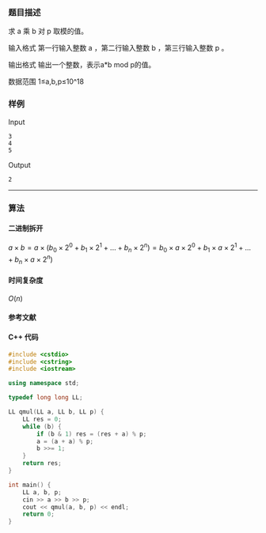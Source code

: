 ### 题目描述

求  a  乘  b  对  p  取模的值。

输入格式
第一行输入整数 a ，第二行输入整数 b ，第三行输入整数 p 。

输出格式
输出一个整数，表示a*b mod p的值。

数据范围
1≤a,b,p≤10^18

### 样例

Input

```
3
4
5
```

Output

```
2
```

----------

### 算法
#### 二进制拆开

$a \times b = a \times (b_0 \times 2 ^ 0 + b_1 \times 2 ^ 1 + ... + b_n \times 2 ^ n) = b_0 \times a \times 2 ^ 0 + b_1 \times a \times 2 ^ 1 + ... + b_n \times a \times 2 ^ n)$
#### 时间复杂度

$O(n)$

#### 参考文献

#### C++ 代码

``` cpp
#include <cstdio>
#include <cstring>
#include <iostream>

using namespace std;

typedef long long LL;

LL qmul(LL a, LL b, LL p) {
    LL res = 0;
    while (b) {
        if (b & 1) res = (res + a) % p;
        a = (a + a) % p;
        b >>= 1;
    }
    return res;
}

int main() {
    LL a, b, p;
    cin >> a >> b >> p;
    cout << qmul(a, b, p) << endl;
    return 0;
}
```